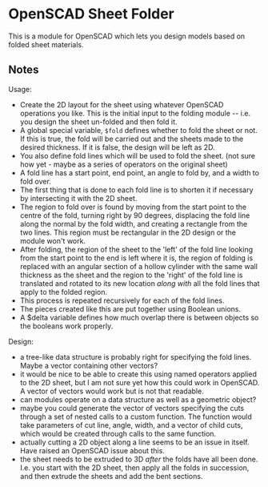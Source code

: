# OpenSCAD Sheet Folder

This is a module for OpenSCAD which lets you design models based on folded sheet materials.

## Notes

Usage:
- Create the 2D layout for the sheet using whatever OpenSCAD operations you like. This is the initial input to the folding module -- i.e. you design the sheet un-folded and then fold it.
- A global special variable, `$fold` defines whether to fold the sheet or not. If this is true, the fold will be carried out and the sheets made to the desired thickness. If it is false, the design will be left as 2D.
- You also define fold lines which will be used to fold the sheet. (not sure how yet - maybe as a series of operators on the original sheet)
- A fold line has a start point, end point, an angle to fold by, and a width to fold over. 
- The first thing that is done to each fold line is to shorten it if necessary by intersecting it with the 2D sheet.
- The region to fold over is found by moving from the start point to the centre of the fold, turning right by 90 degrees, displacing the fold line along the normal by the fold width, and creating a rectangle from the two lines. This region must be rectangular in the 2D design or the module won't work.
- After folding, the region of the sheet to the 'left' of the fold line looking from the start point to the end is left where it is, the region of folding is replaced with an angular section of a hollow cylinder with the same wall thickness as the sheet and the region to the 'right' of the fold line is translated and rotated to its new location *along* *with* all the fold lines that apply to the folded region.
- This process is repeated recursively for each of the fold lines.
- The pieces created like this are put together using Boolean unions.
- A $delta variable defines how much overlap there is between objects so the booleans work properly.

Design:
- a tree-like data structure is probably right for specifying the fold lines. Maybe a vector containing other vectors? 
- it would be nice to be able to create this using named operators applied to the 2D sheet, but I am not sure yet how this could work in OpenSCAD. A vector of vectors would work but is not that readable.
- can modules operate on a data structure as well as a geometric object?
- maybe you could generate the vector of vectors specifying the cuts through a set of nested calls to a custom function. The function would take parameters of cut line, angle, width, and a vector of child cuts, which would be created through calls to the same function.
- actually cutting a 2D object along a line seems to be an issue in itself. Have raised an OpenSCAD issue about this.
- the sheet needs to be extruded to 3D *after* the folds have all been done. I.e. you start with the 2D sheet, then apply all the folds in succession, and then extrude the sheets and add the bent sections.
